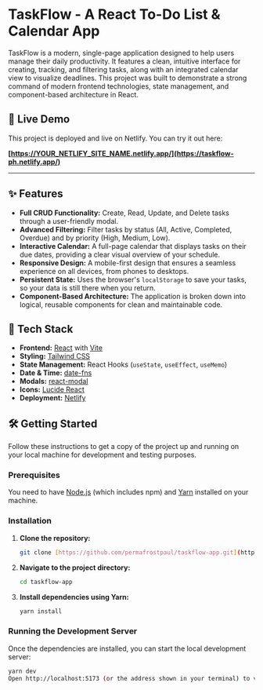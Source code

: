 # TaskFlow - A React To-Do List & Calendar App

TaskFlow is a modern, single-page application designed to help users manage their daily productivity. It features a clean, intuitive interface for creating, tracking, and filtering tasks, along with an integrated calendar view to visualize deadlines. This project was built to demonstrate a strong command of modern frontend technologies, state management, and component-based architecture in React.

## 🚀 Live Demo

This project is deployed and live on Netlify. You can try it out here:

**[https://YOUR_NETLIFY_SITE_NAME.netlify.app/](https://taskflow-ph.netlify.app/)**

---


## ✨ Features

- **Full CRUD Functionality:** Create, Read, Update, and Delete tasks through a user-friendly modal.
- **Advanced Filtering:** Filter tasks by status (All, Active, Completed, Overdue) and by priority (High, Medium, Low).
- **Interactive Calendar:** A full-page calendar that displays tasks on their due dates, providing a clear visual overview of your schedule.
- **Responsive Design:** A mobile-first design that ensures a seamless experience on all devices, from phones to desktops.
- **Persistent State:** Uses the browser's `localStorage` to save your tasks, so your data is still there when you return.
- **Component-Based Architecture:** The application is broken down into logical, reusable components for clean and maintainable code.

## 🚀 Tech Stack

- **Frontend:** [React](https://reactjs.org/) with [Vite](https://vitejs.dev/)
- **Styling:** [Tailwind CSS](https://tailwindcss.com/)
- **State Management:** React Hooks (`useState`, `useEffect`, `useMemo`)
- **Date & Time:** [date-fns](https://date-fns.org/)
- **Modals:** [react-modal](https://github.com/reactjs/react-modal)
- **Icons:** [Lucide React](https://lucide.dev/)
- **Deployment:** [Netlify](https://www.netlify.com/)

## 🛠️ Getting Started

Follow these instructions to get a copy of the project up and running on your local machine for development and testing purposes.

### Prerequisites

You need to have [Node.js](https://nodejs.org/) (which includes npm) and [Yarn](https://yarnpkg.com/) installed on your machine.

### Installation

1.  **Clone the repository:**
    ```sh
    git clone [https://github.com/permafrostpaul/taskflow-app.git](https://github.com/permafrostpaul/taskflow-app.git) 
    ```

2.  **Navigate to the project directory:**
    ```sh
    cd taskflow-app
    ```

3.  **Install dependencies using Yarn:**
    ```sh
    yarn install
    ```

### Running the Development Server

Once the dependencies are installed, you can start the local development server:

```sh
yarn dev
Open http://localhost:5173 (or the address shown in your terminal) to view the project in your browser.

